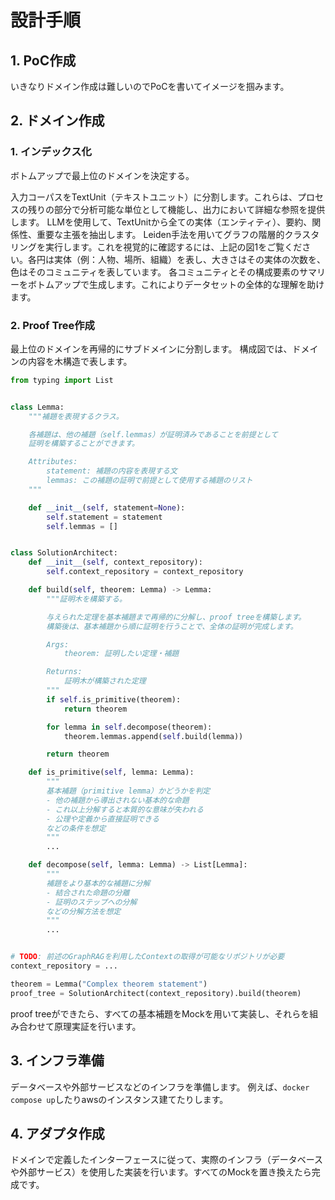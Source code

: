 # 設計手順

## 1. PoC作成

いきなりドメイン作成は難しいのでPoCを書いてイメージを掴みます。

## 2. ドメイン作成

### 1. インデックス化

ボトムアップで最上位のドメインを決定する。

入力コーパスをTextUnit（テキストユニット）に分割します。これらは、プロセスの残りの部分で分析可能な単位として機能し、出力において詳細な参照を提供します。
LLMを使用して、TextUnitから全ての実体（エンティティ）、要約、関係性、重要な主張を抽出します。
Leiden手法を用いてグラフの階層的クラスタリングを実行します。これを視覚的に確認するには、上記の図1をご覧ください。各円は実体（例：人物、場所、組織）を表し、大きさはその実体の次数を、色はそのコミュニティを表しています。
各コミュニティとその構成要素のサマリーをボトムアップで生成します。これによりデータセットの全体的な理解を助けます。

### 2. Proof Tree作成

最上位のドメインを再帰的にサブドメインに分割します。
構成図では、ドメインの内容を木構造で表します。

```python
from typing import List


class Lemma:
    """補題を表現するクラス。

    各補題は、他の補題（self.lemmas）が証明済みであることを前提として
    証明を構築することができます。

    Attributes:
        statement: 補題の内容を表現する文
        lemmas: この補題の証明で前提として使用する補題のリスト
    """

    def __init__(self, statement=None):
        self.statement = statement
        self.lemmas = []


class SolutionArchitect:
    def __init__(self, context_repository):
        self.context_repository = context_repository

    def build(self, theorem: Lemma) -> Lemma:
        """証明木を構築する。

        与えられた定理を基本補題まで再帰的に分解し、proof treeを構築します。
        構築後は、基本補題から順に証明を行うことで、全体の証明が完成します。

        Args:
            theorem: 証明したい定理・補題

        Returns:
            証明木が構築された定理
        """
        if self.is_primitive(theorem):
            return theorem

        for lemma in self.decompose(theorem):
            theorem.lemmas.append(self.build(lemma))

        return theorem

    def is_primitive(self, lemma: Lemma):
        """
        基本補題（primitive lemma）かどうかを判定
        - 他の補題から導出されない基本的な命題
        - これ以上分解すると本質的な意味が失われる
        - 公理や定義から直接証明できる
        などの条件を想定
        """
        ...

    def decompose(self, lemma: Lemma) -> List[Lemma]:
        """
        補題をより基本的な補題に分解
        - 結合された命題の分離
        - 証明のステップへの分解
        などの分解方法を想定
        """
        ...


# TODO: 前述のGraphRAGを利用したContextの取得が可能なリポジトリが必要
context_repository = ...

theorem = Lemma("Complex theorem statement")
proof_tree = SolutionArchitect(context_repository).build(theorem)
```

proof treeができたら、すべての基本補題をMockを用いて実装し、それらを組み合わせて原理実証を行います。

## 3. インフラ準備

データベースや外部サービスなどのインフラを準備します。
例えば、`docker compose up`したりawsのインスタンス建てたりします。

## 4. アダプタ作成

ドメインで定義したインターフェースに従って、実際のインフラ（データベースや外部サービス）を使用した実装を行います。すべてのMockを置き換えたら完成です。
